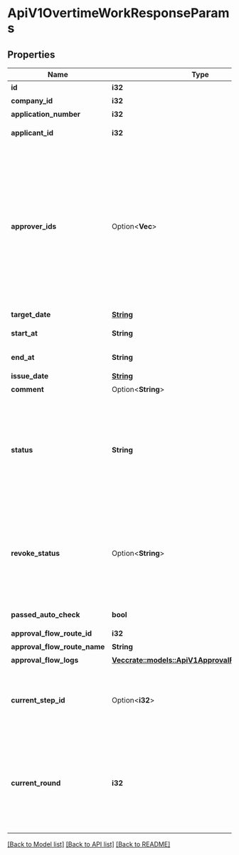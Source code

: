 # ApiV1OvertimeWorkResponseParams

## Properties

Name | Type | Description | Notes
------------ | ------------- | ------------- | -------------
**id** | **i32** | 申請ID | 
**company_id** | **i32** | 事業所ID | 
**application_number** | **i32** | 申請No | 
**applicant_id** | **i32** | 申請者のユーザーID | 
**approver_ids** | Option<**Vec<i32>**> | 承認者のユーザーID配列<br> 次の場合、空配列になります。 - 指定なしの申請経路を利用した、申請ステータスが承認済み以外の申請 - 申請が差戻された | [optional]
**target_date** | [**String**](string.md) | 対象日 | 
**start_at** | **String** | 取得予定開始時間 | 
**end_at** | **String** | 取得予定終了時間 | 
**issue_date** | [**String**](string.md) | 申請日 | 
**comment** | Option<**String**> | 申請理由 | [optional]
**status** | **String** | 申請ステータス。（draft:下書き、in_progress:申請中、approved:承認済、feedback:差戻し） | 
**revoke_status** | Option<**String**> | 取消申請ステータス。（null:取消申請されてない、revoking:取消中、revoked:取消済） | 
**passed_auto_check** | **bool** | 自動チェック結果 | 
**approval_flow_route_id** | **i32** | 申請経路ID | 
**approval_flow_route_name** | **String** | 申請経路名 | 
**approval_flow_logs** | [**Vec<crate::models::ApiV1ApprovalFlowLogsParams>**](ApiV1ApprovalFlowLogsParams.md) | 承認履歴 | 
**current_step_id** | Option<**i32**> | 現在承認ステップID<br> 申請を差戻した場合、nullになります。 | [optional]
**current_round** | **i32** | 現在のround。差戻し等により申請がstepの最初からやり直しになるとroundの値が増えます。 | 

[[Back to Model list]](../README.md#documentation-for-models) [[Back to API list]](../README.md#documentation-for-api-endpoints) [[Back to README]](../README.md)


